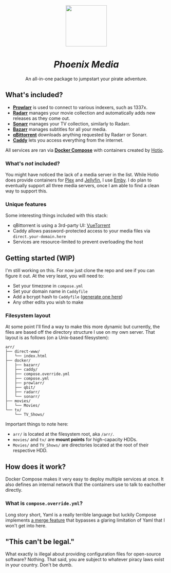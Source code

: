 <div align="center">
  <img height=128px src="https://i.tycrek.dev/Phoenix-icon-128px.png">

  # *Phoenix Media*
  An all-in-one package to jumpstart your pirate adventure.
</div>

## What's included?

- **[Prowlarr](https://prowlarr.com/)** is used to connect to various indexers, such as 1337x.
- **[Radarr](https://radarr.video/)** manages your movie collection and automatically adds new releases as they come out.
- **[Sonarr](https://sonarr.tv/)** manages your TV collection, similarly to Radarr.
- **[Bazarr](https://www.bazarr.media/)** manages subtitles for all your media.
- **[qBittorrent](https://www.qbittorrent.org/)** downloads anything requested by Radarr or Sonarr.
- **[Caddy](https://caddyserver.com/)** lets you access everything from the internet.

All services are ran via [**Docker Compose**](https://docs.docker.com/compose/) with containers created by [Hotio](https://hotio.dev/).

### What's *not* included?

You might have noticed the lack of a media server in the list. While Hotio does provide containers for [Plex](https://hotio.dev/containers/plex/) and [Jellyfin](https://hotio.dev/containers/jellyfin/), I use [Emby](https://emby.tv/). I do plan to eventually support all three media servers, once I am able to find a clean way to support this.

### Unique features

Some interesting things included with this stack:

- qBittorrent is using a 3rd-party UI: [VueTorrent](https://github.com/WDaan/VueTorrent)
- Caddy allows password-protected access to your media files via `direct.your-domain.here`
- Services are resource-limited to prevent overloading the host

## Getting started (WIP)

I'm still working on this. For now just clone the repo and see if you can figure it out. At the very least, you will need to:

- Set your timezone in `compose.yml`
- Set your domain name in `Caddyfile`
- Add a bcrypt hash to `Caddyfile` ([generate one here](https://bcrypt.online/))
- Any other edits you wish to make

### Filesystem layout

At some point I'll find a way to make this more dynamic but currently, the files are based off the directory structure I use on my own server. That layout is as follows (on a Unix-based filesystem):

```tree
arr/
├── direct-www/
│   └── index.html
├── docker/
│   ├── bazarr/
│   ├── caddy/
│   ├── compose.override.yml
│   ├── compose.yml
│   ├── prowlarr/
│   ├── qbit/
│   ├── radarr/
│   └── sonarr/
├── movies/
│   └── Movies/
└── tv/
    └── TV_Shows/
```

Important things to note here:

- `arr/` is located at the filesystem root, aka `/arr/`.
- `movies/` and `tv/` are **mount points** for high-capacity HDDs.
- `Movies/` and `TV_Shows/` are directories located at the root of their respective HDD.

## How does it work?

Docker Compose makes it very easy to deploy multiple services at once. It also defines an internal network that the containers use to talk to eachother directly.

### What is `compose.override.yml`?

Long story short, Yaml is a really terrible language but luckily Compose implements [a merge feature](https://docs.docker.com/compose/multiple-compose-files/merge/) that bypasses a glaring limitation of Yaml that I won't get into here.

## "This can't be legal."

What exactly is illegal about providing configuration files for open-source software? Nothing. That said, you are subject to whatever piracy laws exist in your country. Don't be dumb.
